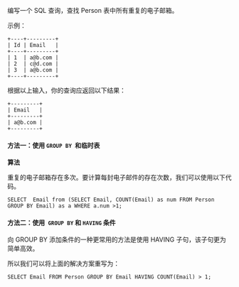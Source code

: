 编写一个 SQL 查询，查找 Person 表中所有重复的电子邮箱。

示例：

```mysql
+----+---------+
| Id | Email   |
+----+---------+
| 1  | a@b.com |
| 2  | c@d.com |
| 3  | a@b.com |
+----+---------+
```

根据以上输入，你的查询应返回以下结果：

```mysql
+---------+
| Email   |
+---------+
| a@b.com |
+---------+
```

#### 方法一：使用 `GROUP BY `和临时表

**算法**

重复的电子邮箱存在多次。要计算每封电子邮件的存在次数，我们可以使用以下代码。

```mysql
SELECT  Email from (SELECT Email, COUNT(Email) as num FROM Person GROUP BY Email) as a WHERE a.num >1;
```

#### 方法二：使用` GROUP BY` 和 `HAVING` 条件

向 GROUP BY 添加条件的一种更常用的方法是使用 HAVING 子句，该子句更为简单高效。

所以我们可以将上面的解决方案重写为：

```mysql
SELECT Email FROM Person GROUP BY Email HAVING COUNT(Email) > 1;
```

